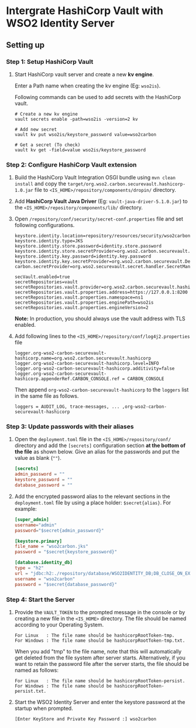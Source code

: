 # Intergrate HashiCorp Vault with WSO2 Identity Server

## Setting up

### Step 1: Setup HashiCorp Vault

1. Start HashiCorp vault server and create a new **kv engine**.

   Enter a Path name when creating the kv engine (Eg: `wso2is`).
  
   Following commands can be used to add secrets with the HashiCorp vault.
   
   ```
   # Create a new kv engine
   vault secrets enable -path=wso2is -version=2 kv
   
   # Add new secret
   vault kv put wso2is/keystore_password value=wso2carbon
   
   # Get a secret (To check)
   vault kv get -field=value wso2is/keystore_password
   ```

### Step 2: Configure HashiCorp Vault extension

1. Build the HashiCorp Vault Integration OSGI bundle using `mvn clean install` and copy
the `target/org.wso2.carbon.securevault.hashicorp-1.0.jar` file to `<IS_HOME>/repository/components/dropin/`
directory.

2. Add **HashiCorp Vault Java Driver** (Eg: `vault-java-driver-5.1.0.jar`) to the
`<IS_HOME>/repository/components/lib/` directory.

3. Open `/repository/conf/security/secret-conf.properties` file and set following configurations.
    ```
    keystore.identity.location=repository/resources/security/wso2carbon.jks
    keystore.identity.type=JKS
    keystore.identity.store.password=identity.store.password
    keystore.identity.store.secretProvider=org.wso2.carbon.securevault.DefaultSecretCallbackHandler
    keystore.identity.key.password=identity.key.password
    keystore.identity.key.secretProvider=org.wso2.carbon.securevault.DefaultSecretCallbackHandler
    carbon.secretProvider=org.wso2.securevault.secret.handler.SecretManagerSecretCallbackHandler
    
    secVault.enabled=true
    secretRepositories=vault
    secretRepositories.vault.provider=org.wso2.carbon.securevault.hashicorp.repository.HashiCorpSecretRepositoryProvider
    secretRepositories.vault.properties.address=https://127.0.0.1:8200
    secretRepositories.vault.properties.namespace=ns1
    secretRepositories.vault.properties.enginePath=wso2is
    secretRepositories.vault.properties.engineVersion=2
    ```

    **Note:** In production, you should always use the vault address with TLS enabled.

4. Add following lines to the `<IS_HOME>/repository/conf/log4j2.properties` file
    ```
    logger.org-wso2-carbon-securevault-hashicorp.name=org.wso2.carbon.securevault.hashicorp
    logger.org-wso2-carbon-securevault-hashicorp.level=INFO
    logger.org-wso2-carbon-securevault-hashicorp.additivity=false
    logger.org-wso2-carbon-securevault-hashicorp.appenderRef.CARBON_CONSOLE.ref = CARBON_CONSOLE
    ```
   Then append `org-wso2-carbon-securevault-hashicorp` to the `loggers` list in the same file as follows.
   ```
   loggers = AUDIT_LOG, trace-messages, ... ,org-wso2-carbon-securevault-hashicorp
   ```

### Step 3: Update passwords with their aliases
1. Open the `deployment.toml` file in the `<IS_HOME>/repository/conf/` directory and add
   the `[secrets]` configuration section **at the bottom of the file** as shown below.
   Give an alias for the passwords and put the value as blank (`""`).

    ```toml
    [secrets]
    admin_password = ""
    keystore_password = ""
    database_password = ""
    ```
   
2. Add the encrypted password alias to the relevant sections in the `deployment.toml`
   file by using a place holder: `$secret{alias}`. For example:

    ```toml
    [super_admin]
    username="admin"
    password="$secret{admin_password}"
    
    [keystore.primary]
    file_name = "wso2carbon.jks"
    password = "$secret{keystore_password}" 
    
    [database.identity_db]
    type = "h2"
    url = "jdbc:h2:./repository/database/WSO2IDENTITY_DB;DB_CLOSE_ON_EXIT=FALSE;LOCK_TIMEOUT=60000"
    username = "wso2carbon"
    password = "$secret{database_password}"
    ```

### Step 4: Start the Server

1. Provide the `VAULT_TOKEN` to the prompted message in the console or by creating a new file in the `<IS_HOME>` directory. 
The file should be named according to your Operating System.

    ```
    For Linux   : The file name should be hashicorpRootToken-tmp.
    For Windows : The file name should be hashicorpRootToken-tmp.txt.
    ```
    When you add "tmp" to the file name, note that this will automatically get deleted from the file system after server
    starts. Alternatively, if you want to retain the password file after the server starts, the file should be named as follows:
    ```
    For Linux   : The file name should be hashicorpRootToken-persist.
    For Windows : The file name should be hashicorpRootToken-persist.txt.
    ```
   
2. Start the WSO2 Identity Server and enter the keystore password at the startup when prompted.
   ```
   [Enter KeyStore and Private Key Password :] wso2carbon
   ```
